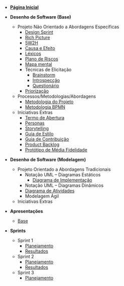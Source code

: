 -   [**Página Inicial**](/)

-   **Desenho de Software (Base)**

    -   Projeto Não Orientado a Abordagens Específicas
        -   [Design Sprint](./pages/base/designSprint.md)
        -   [Rich Picture](./pages/base/richPicture.md)
        -   [5W2H](./pages/base/5w2h.md)
        -   [Causa e Efeito](./pages/base/causaEefeito.md)
        -   [Léxicos](./pages/base/lexicos.md)
        -   [Plano de Riscos](./pages/base/planoRisco.md)
        -   [Mapa mental](./pages/base/mapaMental.md)
        -   Técnicas de Elicitação
            -   [Brainstorm](./pages/base/brainstorm.md)
            -   [Introspecção](./pages/base/introspeccao.md)
            -   [Questionário](./pages/base/questionario.md)
        -   [Priorização](./pages/base/moscow.md)
    -   Processos/Metodologias/Abordagens
        -   [Metodologia do Projeto](./pages/base/metodologia-do-projeto.md)
        -   [Metodologia BPMN](./pages/base/BPMN.md)
    -   Iniciativas Extras
        -   [Termo de Abertura](./pages/base/termodeabertura.md)
        -   [Personas](./pages/base/personas.md)
        -   [Storytelling](./pages/base/storyboard.md)
        -   [Guia de Estilo](./pages/base/GuiaEstilo.md)
        -   [Guia de Contribuição](./pages/base/guia-contribuicao.md)
        -   [Product Backlog](./pages/base/backlog.md)
        -   [Protótipo de Média Fidelidade](./pages/base/prototipo.md)


-   **Desenho de Software (Modelagem)**

    -   Projeto Orientado a Abordagens Tradicionais
        -   Notação UML – Diagramas Estáticos
            -   [Diagrama de Implementação](./pages/base/diagramaImplementacao.md)
        <!--    -   [Diagrama de Classes](./pages/base/planoRisco.md)-->
        <!--    -   [Diagrama de Pacotes](./pages/base/planoRisco.md)-->
        <!--    -   [Diagrama de Componentes](./pages/base/planoRisco.md)-->
        -   Notação UML – Diagramas Dinâmicos
        <!--    -   [Diagrama de Sequência](./pages/base/planoRisco.md)-->
           -   [Diagrama de Atividades](./pages/modelagem/diagramaAtividades.md)
        <!--    -   [Diagrama de Estados](./pages/base/planoRisco.md)-->
        <!--    -   [Diagrama de Comunicação](./pages/base/planoRisco.md)-->
        -   Modelagem Ágil
        <!--    -   [Product Backlog](./pages/base/planoRisco.md)-->
    -   Iniciativas Extras
        <!-- -   [Prototipo de Alta Fidelidade](./pages/base/planoRisco.md)-->
        <!-- -   [Métricas de Gerenciamento](./pages/base/planoRisco.md)-->
        <!-- -   [Casos de Uso](./pages/base/planoRisco.md)-->
    
-   **Apresentações**
    -   [Base](./pages/Apresentacoes/base.md)
-   **Sprints**
    -   Sprint 1
        -   [Planejamento](./pages/sprints/sprint1/sprint_planning.md)
        -   [Resultados](./pages/sprints/sprint1/sprint_review.md)
    -   Sprint 2
        -   [Planejamento](./pages/sprints/sprint2/sprint_planning.md)
        -   [Resultados](./pages/sprints/sprint2/sprint_review.md)
    -   Sprint 3
        -   [Planejamento](./pages/sprints/sprint3/sprint_planning.md)
<!--    -   [Resultados](./pages/sprints/sprint3/sprint_review.md)
    -   Sprint 4
        -   [Planejamento](./pages/sprints/sprint4/sprint_planning.md)
        -   [Resultados](./pages/sprints/sprint4/sprint_review.md)
    -   Sprint 5
        -   [Planejamento](./pages/sprints/sprint5/sprint_planning.md)
        -   [Resultados](./pages/sprints/sprint5/sprint_review.md)
    -   Sprint 6
        -   [Planejamento](./pages/sprints/sprint6/sprint_planning.md)
        -   [Resultados](./pages/sprints/sprint6/sprint_review.md)
    -   Sprint 7
        -   [Planejamento](./pages/sprints/sprint7/sprint_planning.md)
        -   [Resultados](./pages/sprints/sprint7/sprint_review.md)
    -   Sprint 8
        -   [Planejamento](./pages/sprints/sprint8/sprint_planning.md)
        -   [Resultados](./pages/sprints/sprint8/sprint_review.md)
    -   Sprint 9
        -   [Planejamento](./pages/sprints/sprint9/sprint_planning.md)
        -   [Resultados](./pages/sprints/sprint9/sprint_review.md)
    -   Sprint 10
        -   [Planejamento](./pages/sprints/sprint10/sprint_planning.md)
        -   [Resultados](./pages/sprints/sprint10/sprint_review.md)
    -   Sprint 11
        -   [Planejamento](./pages/sprints/sprint11/sprint_planning.md)
        -   [Resultados](./pages/sprints/sprint11/sprint_review.md)
    -   Sprint 12
        -   [Planejamento](./pages/sprints/sprint12/sprint_planning.md)
        -   [Resultados](./pages/sprints/sprint12/sprint_review.md)


-   **Desenho de Software (Padrões de Projeto)**

    -   [GRASP](./pages/base/planoRisco.md)
    -   GOFs
        -   [Criacionais](./pages/base/planoRisco.md)
        -   [Estruturais](./pages/base/planoRisco.md)
        -   [Emergentes](./pages/base/planoRisco.md)
    -   [Emergentes](./pages/base/planoRisco.md)
    -   Iniciativas Extras
        -   [EXTRA](./pages/base/planoRisco.md)

-   **Arquitetura de Software & Reutilização**

    -   [Documento de Arquitetura](./pages/base/planoRisco.md)
    -   [Reutilização de Software](./pages/base/planoRisco.md)
    -   Iniciativa Extras
        -   [EXTRA](./pages/base/planoRisco.md) -->
